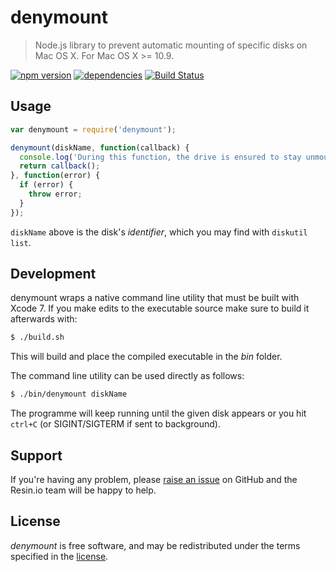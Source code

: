 denymount
=========

> Node.js library to prevent automatic mounting of specific disks on Mac OS X. For Mac OS X >= 10.9.

[![npm version](https://badge.fury.io/js/denymount.svg)](http://badge.fury.io/js/denymount)
[![dependencies](https://david-dm.org/resin-io-modules/denymount.svg)](https://david-dm.org/resin-io-modules/denymount.svg)
[![Build Status](https://travis-ci.org/resin-io-modules/denymount.svg?branch=master)](https://travis-ci.org/resin-io-modules/denymount)

Usage
-----

```js
var denymount = require('denymount');

denymount(diskName, function(callback) {
  console.log('During this function, the drive is ensured to stay unmounted');
  return callback();
}, function(error) {
  if (error) {
    throw error;
  }
});
```

``diskName`` above is the disk's *identifier*, which you may find with
``diskutil list``.

Development
-----------

denymount wraps a native command line utility that must be built with Xcode 7.
If you make edits to the executable source make sure to build it afterwards
with:

```sh
$ ./build.sh
```

This will build and place the compiled executable in the *bin* folder.

The command line utility can be used directly as follows:

```sh
$ ./bin/denymount diskName
```

The programme will keep running until the given disk appears or you hit
``ctrl+C`` (or SIGINT/SIGTERM if sent to background).

Support
-------

If you're having any problem, please [raise an issue](https://github.com/resin-io/denymount/issues/new)
on GitHub and the Resin.io team will be happy to help.

License
-------

*denymount* is free software, and may be redistributed under the terms specified
in the [license](https://github.com/resin-io/denymount/blob/master/LICENSE).
